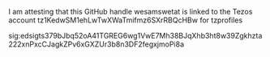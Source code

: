 I am attesting that this GitHub handle wesamswetat is linked to the Tezos account tz1KedwSM1ehLwTwXWaTmifmz6SXrRBQcHBw for tzprofiles

sig:edsigts379bJbq52oA41TGREG6wg1VwE7Mh38BJqXhb3ht8w39Zgkhzta222xnPxcCJagkZPv6xGXZUr3b8n3DF2fegxjmoPi8a

